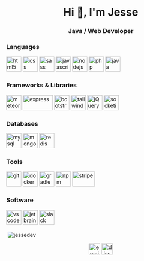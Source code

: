 <h1 align="center">Hi 👋, I'm Jesse</h1>
<h3 align="center">Java / Web Developer</h3>

<h3 align="left">Languages</h3>
<p align="left">
  <img src="https://www.vectorlogo.zone/logos/w3_html5/w3_html5-icon.svg" alt="html5" width="40" height="40" />
  <img src="https://cdn.worldvectorlogo.com/logos/css3.svg" alt="css" width="40" height="40" />
  <img src="https://www.vectorlogo.zone/logos/sass-lang/sass-lang-icon.svg" alt="sass" width="40" height="40" />
  <img src="https://upload.vectorlogo.zone/logos/javascript/images/239ec8a4-163e-4792-83b6-3f6d96911757.svg" alt="javascript" width="40" height="40" />
  <img src="https://www.vectorlogo.zone/logos/nodejs/nodejs-icon.svg" alt="nodejs" width="40" height="40" />
  <img src="https://www.vectorlogo.zone/logos/php/php-icon.svg" alt="php" width="40" height="40" />
  <img src="https://www.vectorlogo.zone/logos/java/java-icon.svg" alt="java" width="40" height="40" />
</p>


<h3 align="left">Frameworks & Libraries</h3>
<p align="left">
  <img src="https://www.vectorlogo.zone/logos/meteor/meteor-icon.svg" alt="meteor" width="40" height="40" />
  <img src="https://www.vectorlogo.zone/logos/expressjs/expressjs-ar21.svg" alt="express" width="80" height="40" />
  <img src="https://www.vectorlogo.zone/logos/getbootstrap/getbootstrap-icon.svg" alt="bootstrap" width="40" height="40" />
  <img src="https://www.vectorlogo.zone/logos/tailwindcss/tailwindcss-icon.svg" alt="tailwindcss" width="40" height="40" />
  <img src="https://www.vectorlogo.zone/logos/jquery/jquery-icon.svg" alt="jQuery" width="40" height="40" />
  <img src="https://www.vectorlogo.zone/logos/socketio/socketio-icon.svg" alt="socketio" width="40" height="40" />
</p>

<h3 align="left">Databases</h3>
<p align="left">
  <img src="https://www.vectorlogo.zone/logos/mysql/mysql-icon.svg" alt="mysql" width="40" height="40" />
  <img src="https://www.vectorlogo.zone/logos/mongodb/mongodb-icon.svg" alt="mongodb" width="40" height="40" />
  <img src="https://www.vectorlogo.zone/logos/redis/redis-icon.svg" alt="redis" width="40" height="40" />
</p>


<h3 align="left">Tools</h3>
<p align="left">
  <img src="https://www.vectorlogo.zone/logos/git-scm/git-scm-icon.svg" alt="git" width="40" height="40" />
  <img src="https://www.vectorlogo.zone/logos/docker/docker-icon.svg" alt="docker" width="40" height="40" />
  <img src="https://www.vectorlogo.zone/logos/gradle/gradle-icon.svg" alt="gradle" width="40" height="40" />
  <img src="https://www.vectorlogo.zone/logos/npmjs/npmjs-ar21.svg" alt="npm" width="40" height="40" />
  <img src="https://www.vectorlogo.zone/logos/stripe/stripe-ar21.svg" alt="stripe" width="60" height="40" />
</p>

<h3 align="left">Software</h3>
<p align="left">
  <img src="https://www.vectorlogo.zone/logos/visualstudio_code/visualstudio_code-icon.svg" alt="vscode" width="40" height="40" />
  <img src="https://www.vectorlogo.zone/logos/jetbrains/jetbrains-icon.svg" alt="jetbrains" width="40" height="40" />
  <img src="https://www.vectorlogo.zone/logos/slack/slack-icon.svg" alt="slack" width="40" height="40" />
</p>

<p>&nbsp;<img align="center" src="https://github-readme-stats.vercel.app/api?username=jessedev&show_icons=true" alt="jessedev" /></p>

<p align="center">
  <a href="mailto:jesse@creativework.nl" target="blank"><img src="https://www.flaticon.com/svg/static/icons/svg/561/561188.svg" alt="email" width="30" height="30"></a>
  <a href="https://discordapp.com/users/297036127402197003" target="blank"><img src="https://www.flaticon.com/svg/static/icons/svg/2111/2111363.svg" alt="discord" width="30" height="30"></a>
</p>


